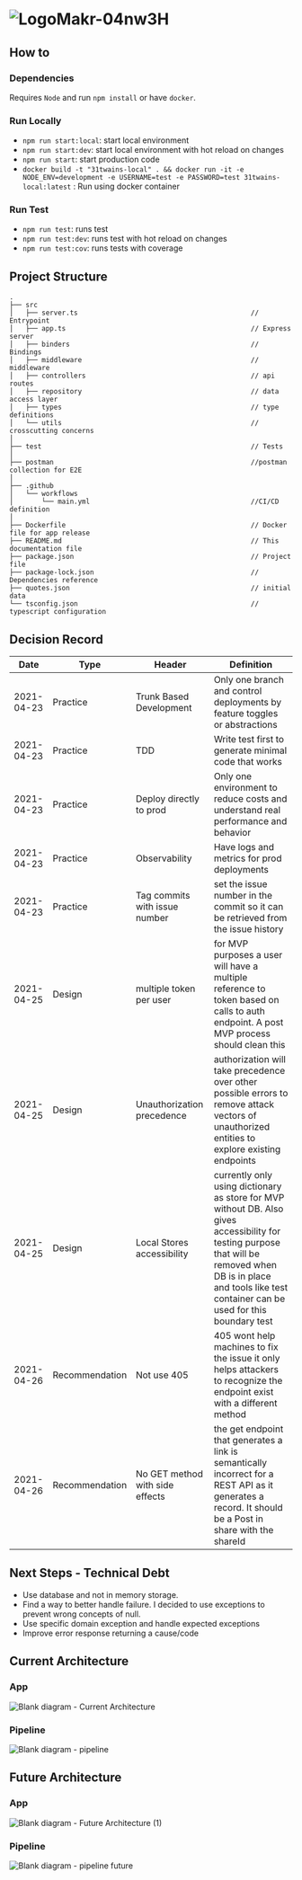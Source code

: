 # ![LogoMakr-04nw3H](https://user-images.githubusercontent.com/3071208/116048358-61f89e80-a675-11eb-91cd-2af6a84a107c.png)

## How to

### Dependencies

Requires `Node` and run `npm install` or have `docker`. 

### Run Locally
* `npm run start:local`: start local environment
* `npm run start:dev`: start local environment with hot reload on changes
* `npm run start`: start production code
* `docker build -t "31twains-local" . && docker run -it -e NODE_ENV=development -e USERNAME=test -e PASSWORD=test 31twains-local:latest` : Run using docker container

### Run Test
* `npm run test`: runs test
* `npm run test:dev`: runs test with hot reload on changes
* `npm run test:cov`: runs tests with coverage

## Project Structure

 ```
.
├── src                                                     
│   ├── server.ts                                           // Entrypoint
│   ├── app.ts                                              // Express server
│   ├── binders                                             // Bindings
│   ├── middleware                                          // middleware
│   ├── controllers                                         // api routes
│   ├── repository                                          // data access layer
│   ├── types                                               // type definitions
│   └── utils                                               // crosscutting concerns
│
├── test                                                    // Tests
│
├── postman                                                 //postman collection for E2E
│
├── .github                                               
│   └── workflows    
│       └── main.yml                                        //CI/CD definition 
│
├── Dockerfile                                              // Docker file for app release    
├── README.md                                               // This documentation file
├── package.json                                            // Project file
├── package-lock.json                                       // Dependencies reference
├── quotes.json                                             // initial data
└── tsconfig.json                                           // typescript configuration
 ```
 ## Decision Record

| Date       | Type     | Header                     | Definition                                                                                                                                   |
|------------|----------|----------------------------|----------------------------------------------------------------------------------------------------------------------------------------------|
| 2021-04-23 | Practice | Trunk Based Development    | Only one branch and control deployments by feature toggles or abstractions                                                                   |
| 2021-04-23 | Practice | TDD                        | Write test first to generate minimal code that works                                                                                         |
| 2021-04-23 | Practice | Deploy directly to prod    | Only one environment to reduce costs and understand real performance and behavior                                                           |
| 2021-04-23 | Practice | Observability              | Have logs and metrics for prod deployments                                                                                                   |
| 2021-04-23 | Practice | Tag commits with issue number    |  set the issue number in the commit so it can be retrieved from the issue history|
| 2021-04-25 | Design   | multiple token per user    | for MVP purposes a user will have a multiple reference to token based on calls to auth endpoint. A post MVP process should clean this        |
| 2021-04-25 | Design   | Unauthorization precedence | authorization will take precedence over other possible errors to remove attack vectors of unauthorized entities to explore existing endpoints |
| 2021-04-25 | Design   | Local Stores accessibility | currently only using dictionary as store for MVP without DB. Also gives accessibility for testing purpose that will be removed when DB is in place and tools like test container can be used for this boundary test |
| 2021-04-26 | Recommendation   | Not use 405 | 405 wont help machines to fix the issue it only helps attackers to recognize the endpoint exist with a different method |
| 2021-04-26 | Recommendation   | No GET method with side effects | the get endpoint that generates a link is semantically incorrect for a REST API as it generates a record. It should be a Post in share with the shareId |

## Next Steps - Technical Debt
* Use database and not in memory storage.
* Find a way to better handle failure. I decided to use exceptions to prevent wrong concepts of null. 
* Use specific domain exception and handle expected exceptions
* Improve error response returning a cause/code

## Current Architecture

### App
![Blank diagram - Current Architecture](https://user-images.githubusercontent.com/3071208/116071555-55cd0b00-a68e-11eb-8241-240bfdd8ec80.jpeg)
### Pipeline
![Blank diagram - pipeline](https://user-images.githubusercontent.com/3071208/116080690-ae55d580-a699-11eb-812f-699769c8cbf7.jpeg)
## Future Architecture
### App
![Blank diagram - Future Architecture (1)](https://user-images.githubusercontent.com/3071208/116080687-ad24a880-a699-11eb-806e-526477ff7853.jpeg)
### Pipeline
![Blank diagram - pipeline future](https://user-images.githubusercontent.com/3071208/116080692-af870280-a699-11eb-9c68-8accc0475180.jpeg)
